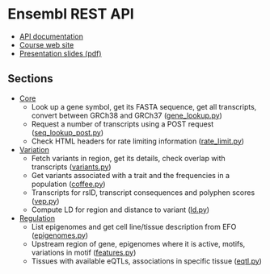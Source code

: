 Ensembl REST API
================

* [API documentation](http://rest.ensembl.org/)
* [Course web site](http://training.ensembl.org/events/2017/2017-05-25-API_Cam_May)
* [Presentation slides (pdf)](http://ftp.ebi.ac.uk/pub/databases/ensembl/training/2017/API_Cam_May/API_course_slide_deck.pdf)

Sections
--------

* [Core](core)
    * Look up a gene symbol, get its FASTA sequence, get all transcripts,
    convert between GRCh38 and GRCh37
    ([gene_lookup.py](core/gene_lookup.py))
    * Request a number of transcripts using a POST request
    ([seq_lookup_post.py](core/seq_lookup_post.py))
    * Check HTML headers for rate limiting information
    ([rate_limit.py](core/rate_limit.py))
* [Variation](variation)
    * Fetch variants in region, get its details, check overlap with transcripts
    ([variants.py](variation/variants.py))
    * Get variants associated with a trait and the frequencies in a population
    ([coffee.py](variation/coffee.py))
    * Transcripts for rsID, transcript consequences and polyphen scores
    ([vep.py](variation/vep.py))
    * Compute LD for region and distance to variant
    ([ld.py](variation/ld.py))
* [Regulation](regulation)
    * List epigenomes and get cell line/tissue description from EFO
    ([epigenomes.py](regulation/epigenomes.py))
    * Upstream region of gene, epigenomes where it is active, motifs, variations in motif
    ([features.py](regulation/features.py))
    * Tissues with available eQTLs, associations in specific tissue
    ([eqtl.py](regulation/eqtl.py))
